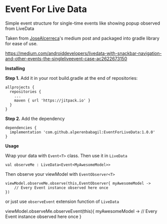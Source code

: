 # Event For Live Data
Simple event structure for single-time events like showing popup observed from LiveData

Taken from [JoseAlcerreca](https://github.com/JoseAlcerreca)'s medium post and packaged into gradle library for ease of use.

https://medium.com/androiddevelopers/livedata-with-snackbar-navigation-and-other-events-the-singleliveevent-case-ac2622673150

**Installing** 

**Step 1.** Add it in your root build.gradle at the end of repositories:

```
allprojects {
  repositories {
    ...
    maven { url 'https://jitpack.io' }
  }
}
```
  
**Step 2.** Add the dependency

```
dependencies {
  implementation 'com.github.alperenbabagil:EventForLiveData:1.0.0'
}
```

**Usage**

Wrap your data with `Event<T>` class. Then use it in `LiveData`

`val observeMe : LiveData<Event<MyAwesomeModel>>`

Then observe your viewModel with `EventObserver<T>`

```
viewModel.observeMe.observe(this,EventObserver{ myAwesomeModel -> 
    // Every Event instance observed here once
})
```

or just use `observeEvent` extension function of `LiveData`

viewModel.observeMe.observeEvent(this){ myAwesomeModel ->
    // Every Event instance observed here once
}
  
  






